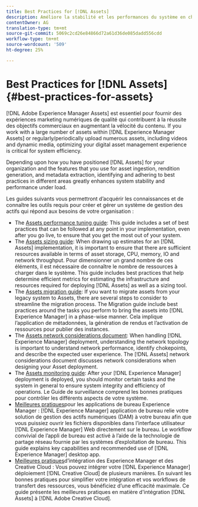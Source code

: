 ```yaml
---
title: Best Practices for [!DNL Assets]
description: Améliore la stabilité et les performances du système en charge en identifiant et en respectant les meilleures pratiques qui dépendent de votre déploiement et de votre configuration.
contentOwner: AG
translation-type: tm+mt
source-git-commit: 5069c2cd26e84866d72a61d36de085dadd556cdd
workflow-type: tm+mt
source-wordcount: '509'
ht-degree: 25%

---
```



# Best Practices for [!DNL Assets] {#best-practices-for-assets}

[!DNL Adobe Experience Manager Assets] est essentiel pour fournir des expériences marketing numériques de qualité qui contribuent à la réussite des objectifs commerciaux en augmentant la vélocité du contenu. If you work with a large number of assets within [!DNL Experience Manager Assets] or regularly/periodically upload numerous assets, including videos and dynamic media, optimizing your digital asset management experience is critical for system efficiency.

Depending upon how you have positioned [!DNL Assets] for your organization and the features that you use for asset ingestion, rendition generation, and metadata extraction, identifying and adhering to best practices in different areas greatly enhances system stability and performance under load.

Les guides suivants vous permettront d’acquérir les connaissances et de connaître les outils requis pour créer et gérer un système de gestion des actifs qui répond aux besoins de votre organisation :

* The [Assets performance tuning guide](/help/assets/performance-tuning-guidelines.md): This guide includes a set of best practices that can be followed at any point in your implementation, even after you go live, to ensure that you get the most out of your system.
* The [Assets sizing guide](/help/assets/assets-sizing-guide.md): When drawing up estimates for an [!DNL Assets] implementation, it is important to ensure that there are sufficient resources available in terms of asset storage, CPU, memory, IO and network throughput. Pour dimensionner un grand nombre de ces éléments, il est nécessaire de connaître le nombre de ressources à charger dans le système. This guide includes best practices that help determine efficient metrics for estimating the infrastructure and resources required for deploying [!DNL Assets] as well as a sizing tool.
* The [Assets migration guide](/help/assets/assets-migration-guide.md): If you want to migrate assets from your legacy system to Assets, there are several steps to consider to streamline the migration process. The Migration guide include best practices around the tasks you perform to bring the assets into [!DNL Experience Manager] in a phase-wise manner. Cela implique l’application de métadonnées, la génération de rendus et l’activation de ressources pour publier des instances.
* The [Assets network considerations document](/help/assets/assets-network-considerations.md): When handling [!DNL Experience Manager] deployment, understanding the network topology is important to understand network performance, identify chokepoints, and describe the expected user experience. The [!DNL Assets] network considerations document discusses network considerations when designing your Asset deployment.
* The [Assets monitoring guide](/help/assets/assets-monitoring-best-practices.md): After your [!DNL Experience Manager] deployment is deployed, you should monitor certain tasks and the system in general to ensure system integrity and efficiency of operations. Le Guide de surveillance comprend les bonnes pratiques pour contrôler les différents aspects de votre système.
* [Meilleures pratiques](https://docs.adobe.com/content/help/en/experience-manager-desktop-app/using/introduction.html)pour les applications de bureau Experience Manager : [!DNL Experience Manager] application de bureau relie votre solution de gestion des actifs numériques (DAM) à votre bureau afin que vous puissiez ouvrir les fichiers disponibles dans l’interface utilisateur [!DNL Experience Manager] Web directement sur le bureau. Le workflow convivial de l’appli de bureau est activé à l’aide de la technologie de partage réseau fournie par les systèmes d’exploitation de bureau. This guide explains key capabilities and recommended use of [!DNL Experience Manager] desktop app.
* [Meilleures pratiques](/help/assets/aem-cc-integration-best-practices.md)d’intégration des Experience Manager et des Creative Cloud : Vous pouvez intégrer votre [!DNL Experience Manager] déploiement [!DNL Creative Cloud] de plusieurs manières. En suivant les bonnes pratiques pour simplifier votre intégration et vos workflows de transfert des ressources, vous bénéficiez d’une efficacité maximale. Ce guide présente les meilleures pratiques en matière d&#39;intégration [!DNL Assets] à [!DNL Adobe Creative Cloud].
